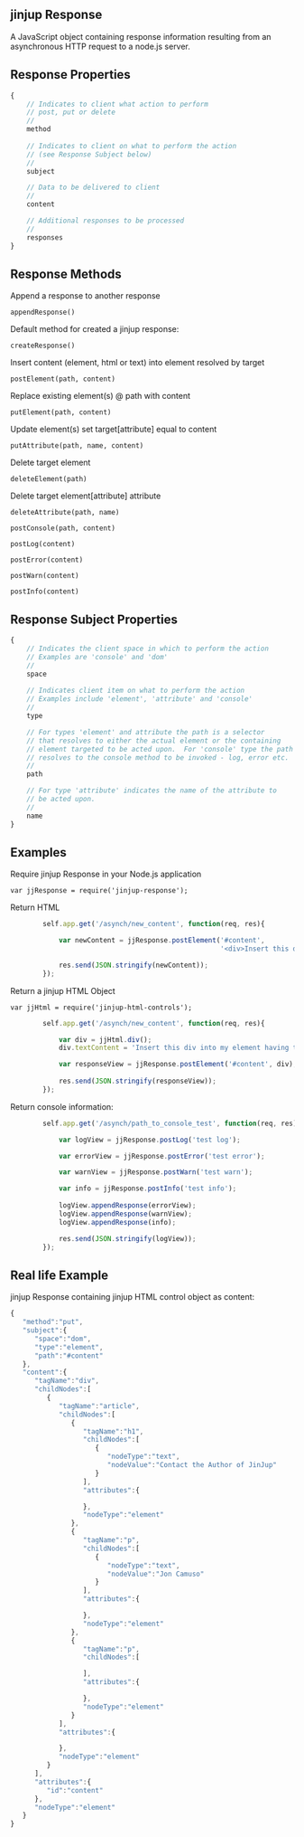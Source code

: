 ## jinjup Response

A JavaScript object containing response information resulting from an asynchronous HTTP request to a node.js server.

## Response Properties

```js
{
	// Indicates to client what action to perform
	// post, put or delete
	//
	method
	
	// Indicates to client on what to perform the action
	// (see Response Subject below)
	//
	subject

	// Data to be delivered to client
	//
	content

	// Additional responses to be processed
	//
	responses
}
```

## Response Methods

Append a response to another response

	appendResponse()

Default method for created a jinjup response:

	createResponse()

Insert content (element, html or text) into element resolved by target

	postElement(path, content)

Replace existing element(s) @ path with content

	putElement(path, content)

Update element(s) set target[attribute] equal to content

	putAttribute(path, name, content)

Delete target element

	deleteElement(path)

Delete target element[attribute] attribute

	deleteAttribute(path, name)

	postConsole(path, content)

	postLog(content)

	postError(content)

	postWarn(content)

	postInfo(content)


## Response Subject Properties

```js
{
	// Indicates the client space in which to perform the action
	// Examples are 'console' and 'dom'
	//
	space
	
	// Indicates client item on what to perform the action
	// Examples include 'element', 'attribute' and 'console'
	//
	type

	// For types 'element' and attribute the path is a selector
	// that resolves to either the actual element or the containing
	// element targeted to be acted upon.  For 'console' type the path
	// resolves to the console method to be invoked - log, error etc.
	//
	path

	// For type 'attribute' indicates the name of the attribute to 
	// be acted upon.
	//
	name
}
```


## Examples

Require jinjup Response in your Node.js application

	var jjResponse = require('jinjup-response');

Return HTML

```js
		self.app.get('/asynch/new_content', function(req, res){

			var newContent = jjResponse.postElement('#content',
													'<div>Insert this div into my element having the id "content".</div>');

			res.send(JSON.stringify(newContent));
		});
```

Return a jinjup HTML Object

	var jjHtml = require('jinjup-html-controls');

```js
		self.app.get('/asynch/new_content', function(req, res){

			var div = jjHtml.div();			
			div.textContent = 'Insert this div into my element having the id "content".';

			var responseView = jjResponse.postElement('#content', div);
			
			res.send(JSON.stringify(responseView));
		});
```

Return console information:

```js
		self.app.get('/asynch/path_to_console_test', function(req, res){

			var logView = jjResponse.postLog('test log');

			var errorView = jjResponse.postError('test error');

			var warnView = jjResponse.postWarn('test warn');

			var info = jjResponse.postInfo('test info');
		
			logView.appendResponse(errorView);
			logView.appendResponse(warnView);
			logView.appendResponse(info);

			res.send(JSON.stringify(logView));
		});
```


## Real life Example

jinjup Response containing jinjup HTML control object as content:

```js
{
   "method":"put",
   "subject":{
      "space":"dom",
      "type":"element",
      "path":"#content"
   },
   "content":{
      "tagName":"div",
      "childNodes":[
         {
            "tagName":"article",
            "childNodes":[
               {
                  "tagName":"h1",
                  "childNodes":[
                     {
                        "nodeType":"text",
                        "nodeValue":"Contact the Author of JinJup"
                     }
                  ],
                  "attributes":{

                  },
                  "nodeType":"element"
               },
               {
                  "tagName":"p",
                  "childNodes":[
                     {
                        "nodeType":"text",
                        "nodeValue":"Jon Camuso"
                     }
                  ],
                  "attributes":{

                  },
                  "nodeType":"element"
               },
               {
                  "tagName":"p",
                  "childNodes":[

                  ],
                  "attributes":{

                  },
                  "nodeType":"element"
               }
            ],
            "attributes":{

            },
            "nodeType":"element"
         }
      ],
      "attributes":{
         "id":"content"
      },
      "nodeType":"element"
   }
}

```
